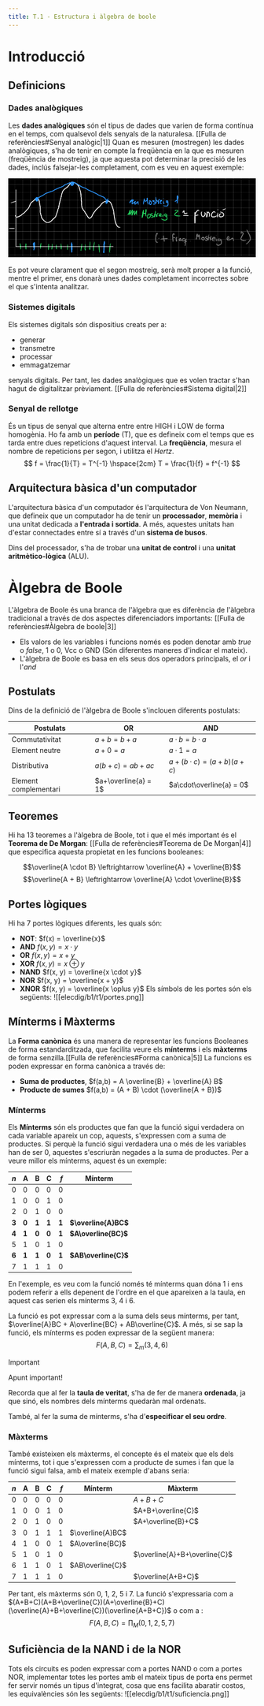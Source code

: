 ```yaml
---
title: T.1 - Estructura i àlgebra de boole
---
```

# Introducció
## Definicions
### Dades analògiques
Les **dades analògiques** són el tipus de dades que varien de forma contínua en el temps, com qualsevol dels senyals de la naturalesa. [[Fulla de referències#Senyal analògic|1]]
Quan es mesuren (mostregen) les dades analògiques, s'ha de tenir en compte la freqüència en la que es mesuren (freqüència de mostreig), ja que aquesta pot determinar la precisió de les dades, inclús falsejar-les completament, com es veu en aquest exemple:

![Untitled](/elecdig/b1/t1/freq_mostreig.png)

Es pot veure clarament que el segon mostreig, serà molt proper a la funció, mentre el primer, ens donarà unes dades completament incorrectes sobre el que s'intenta analitzar.
### Sistemes digitals
Els sistemes digitals són dispositius creats per a:
- generar
- transmetre
- processar
- emmagatzemar

senyals digitals. Per tant, les dades analògiques que es volen tractar s'han hagut de digitalitzar prèviament. [[Fulla de referències#Sistema digital|2]]

### Senyal de rellotge
És un tipus de senyal que alterna entre entre HIGH i LOW de forma homogènia. Ho fa amb un **període** (T), que es defineix com el temps que es tarda entre dues repeticions d'aquest interval. La **freqüència**, mesura el nombre de repeticions per segon, i utilitza el *Hertz*.
$$ f = \frac{1}{T} = T^{-1} \hspace{2cm} T = \frac{1}{f} = f^{-1} $$
## Arquitectura bàsica d'un computador
L'arquitectura bàsica d'un computador és l'arquitectura de Von Neumann, que defineix que un computador ha de tenir un **processador**, **memòria** i una unitat dedicada a **l'entrada i sortida**. A més, aquestes unitats han d'estar connectades entre sí a través d'un **sistema de busos**.

Dins del processador, s'ha de trobar una **unitat de control** i una **unitat aritmètico-lògica** (ALU).

# Àlgebra de Boole
L'àlgebra de Boole és una branca de l'àlgebra que es diferència de l'àlgebra tradicional a través de dos aspectes diferenciadors importants: [[Fulla de referències#Àlgebra de boole|3]]
- Els valors de les variables i funcions només es poden denotar amb *true* o *false*, 1 o 0, Vcc o GND (Són diferentes maneres d'indicar el mateix).
- L'àlgebra de Boole es basa en els seus dos operadors principals, el *or* i l'*and*


## Postulats
Dins de la definició de l'àlgebra de Boole s'inclouen diferents postulats:

| **Postulats**         | OR                   | AND                         |
| --------------------- | -------------------- | --------------------------- |
| Commutativitat        | $a+b = b+a$          | $a \cdot b = b \cdot a$     |
| Element neutre        | $a+0 = a$            | $a \cdot 1 = a$             |
| Distributiva          | $a(b+c) = ab + ac$   | $a+(b\cdot c) = (a+b)(a+c)$ |
| Element complementari | $a+\overline{a} = 1$ | $a\cdot\overline{a} = 0$    |
## Teoremes
Hi ha 13 teoremes a l'àlgebra de Boole, tot i que el més important és el **Teorema de De Morgan**: [[Fulla de referències#Teorema de De Morgan|4]] que especifica aquesta propietat en les funcions booleanes:

$$\overline{A \cdot B} \leftrightarrow \overline{A} + \overline{B}$$
$$\overline{A + B} \leftrightarrow \overline{A} \cdot \overline{B}$$
## Portes lògiques
Hi ha 7 portes lògiques diferents, les quals són:
- **NOT**: $f(x) = \overline{x}$
- **AND** $f(x, y) = x \cdot y$
- **OR** $f(x, y) = x + y$
- **XOR** $f(x, y) = x \oplus y$
- **NAND** $f(x, y) = \overline{x \cdot y}$
- **NOR** $f(x, y) = \overline{x + y}$
- **XNOR** $f(x, y) = \overline{x \oplus y}$
Els símbols de les portes són els següents:
![[elecdig/b1/t1/portes.png]]
## Mínterms i Màxterms
La **Forma canònica** és una manera de representar les funcions Booleanes de forma estandarditzada, que facilita veure els **mínterms** i els **màxterms** de forma senzilla.[[Fulla de referències#Forma canònica|5]]
La funcions es poden expressar en forma canònica a través de:
- **Suma de productes**, $f(a,b) = A  \overline{B} + \overline{A}  B$
- **Producte de sumes** $f(a,b) = (A + B) \cdot (\overline{A + B})$


### Mínterms
Els **Mínterms** són els productes que fan que la funció sigui verdadera on cada variable apareix un cop, aquests, s'expressen com a suma de productes. Si perquè la funció sigui verdadera una o més de les variables han de ser 0, aquestes s'escriuràn negades a la suma de productes.
Per a veure millor els mínterms, aquest és un exemple:

| $n$   | **A** | **B** | **C** | **$f$** | **Mínterm**          |
| ----- | ----- | ----- | ----- | ------: | -------------------- |
| 0     | 0     | 0     | 0     |       0 |                      |
| 1     | 0     | 0     | 1     |       0 |                      |
| 2     | 0     | 1     | 0     |       0 |                      |
| **3** | **0** | **1** | **1** |   **1** | **$\overline{A}BC$** |
| **4** | **1** | **0** | **0** |   **1** | **$A\overline{BC}$** |
| 5     | 1     | 0     | 1     |       0 |                      |
| **6** | **1** | **1** | **0** |   **1** | **$AB\overline{C}$** |
| 7     | 1     | 1     | 1     |       0 |                      |

En l'exemple, es veu com la funció només té mínterms quan dóna 1 i ens podem referir a ells depenent de l'ordre en el que apareixen a la taula, en aquest cas serien els mínterms 3, 4 i 6.

La funció es pot expressar com a la suma dels seus mínterms, per tant, $\overline{A}BC + A\overline{BC} + AB\overline{C}$. A més, si se sap la funció, els mínterms es poden expressar de la següent manera:
$$F(A, B, C) = \sum_{m}{(3, 4, 6)}$$
> [!important]
> Apunt important!
> 
> Recorda que al fer la **taula de veritat**, s'ha de fer de manera **ordenada**, ja que sinó, els nombres dels mínterms quedaràn mal ordenats.
> 
> També, al fer la suma de mínterms, s'ha d'**especificar el seu ordre**.

### Màxterms
També existeixen els màxterms, el concepte és el mateix que els dels mínterms, tot i que s'expressen com a producte de sumes i fan que la funció sigui falsa, amb el mateix exemple d'abans seria:

| $n$ | **A** | **B** | **C** | **$f$** | **Mínterm**      | **Màxterm**                   |
| --- | ----- | ----- | ----- | ------: | ---------------- | ----------------------------- |
| 0   | 0     | 0     | 0     |       0 |                  | $A+B+C$                       |
| 1   | 0     | 0     | 1     |       0 |                  | $A+B+\overline{C}$            |
| 2   | 0     | 1     | 0     |       0 |                  | $A+\overline{B}+C$            |
| 3   | 0     | 1     | 1     |       1 | $\overline{A}BC$ |                               |
| 4   | 1     | 0     | 0     |       1 | $A\overline{BC}$ |                               |
| 5   | 1     | 0     | 1     |       0 |                  | $\overline{A}+B+\overline{C}$ |
| 6   | 1     | 1     | 0     |       1 | $AB\overline{C}$ |                               |
| 7   | 1     | 1     | 1     |       0 |                  | $\overline{A+B+C}$            |

Per tant, els màxterms són 0, 1, 2, 5 i 7. La funció s'expressaria com a $(A+B+C)(A+B+\overline{C})(A+\overline{B}+C)(\overline{A}+B+\overline{C})(\overline{A+B+C})$ o com a :
	$$F(A,B,C) = \prod_{M}{(0, 1, 2, 5, 7)}$$
## Suficiència de la NAND i de la NOR
Tots els circuits es poden expressar com a portes NAND o com a portes NOR, implementar totes les portes amb el mateix tipus de porta ens permet fer servir només un tipus d'integrat, cosa que ens facilita abaratir costos, les equivalències són les següents:
![[elecdig/b1/t1/suficiencia.png]]
